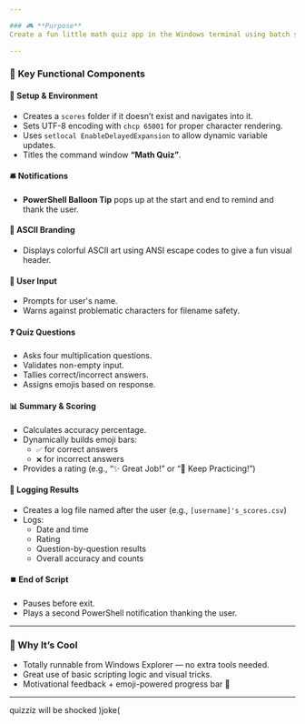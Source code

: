 ```yaml
---

### 🎮 **Purpose**
Create a fun little math quiz app in the Windows terminal using batch scripting. It tests the user on multiplication problems, tracks correct/incorrect answers, and logs results to a CSV file — all wrapped with a touch of visual flair.

---
```


### 🧩 **Key Functional Components**

#### 📁 Setup & Environment
- Creates a `scores` folder if it doesn’t exist and navigates into it.
- Sets UTF-8 encoding with `chcp 65001` for proper character rendering.
- Uses `setlocal EnableDelayedExpansion` to allow dynamic variable updates.
- Titles the command window **“Math Quiz”**.

#### 🛎️ Notifications
- **PowerShell Balloon Tip** pops up at the start and end to remind and thank the user.

#### 🎨 ASCII Branding
- Displays colorful ASCII art using ANSI escape codes to give a fun visual header.

#### 👤 User Input
- Prompts for user's name.
- Warns against problematic characters for filename safety.

#### ❓ Quiz Questions
- Asks four multiplication questions.
- Validates non-empty input.
- Tallies correct/incorrect answers.
- Assigns emojis based on response.

#### 📊 Summary & Scoring
- Calculates accuracy percentage.
- Dynamically builds emoji bars:
  - `✅` for correct answers
  - `❌` for incorrect answers
- Provides a rating (e.g., “✨ Great Job!” or “🔼 Keep Practicing!”)

#### 💾 Logging Results
- Creates a log file named after the user (e.g., `[username]'s_scores.csv`)
- Logs:
  - Date and time
  - Rating
  - Question-by-question results
  - Overall accuracy and counts

#### ⏹️ End of Script
- Pauses before exit.
- Plays a second PowerShell notification thanking the user.

---

### 🧠 Why It’s Cool
- Totally runnable from Windows Explorer — no extra tools needed.
- Great use of basic scripting logic and visual tricks.
- Motivational feedback + emoji-powered progress bar 🎯

---
quizziz will be shocked )joke(

